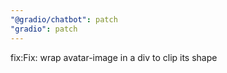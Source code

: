 ```yaml
---
"@gradio/chatbot": patch
"gradio": patch
---
```


fix:Fix: wrap avatar-image in a div to clip its shape

